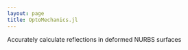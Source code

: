 ```yaml
---
layout: page
title: OptoMechanics.jl
---
```


Accurately calculate reflections in deformed NURBS surfaces
